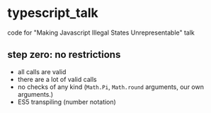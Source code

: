 # typescript_talk
code for "Making Javascript Illegal States Unrepresentable" talk


## step zero: no restrictions

- all calls are valid
- there are a lot of valid calls
- no checks of any kind (`Math.Pi`, `Math.round` arguments, our own arguments.)
- ES5 transpiling (number notation)
